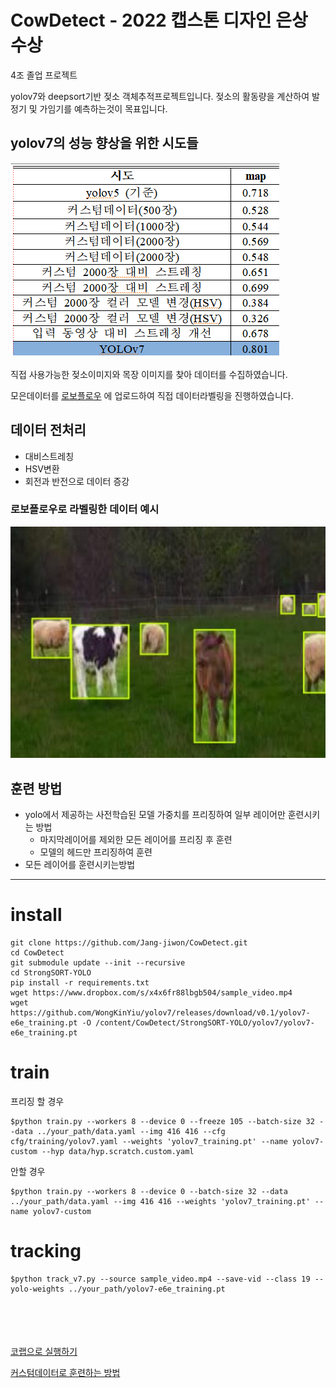 # CowDetect - 2022 캡스톤 디자인  은상 수상

4조 졸업 프로젝트 

yolov7와 deepsort기반 젖소 객체추적프로젝트입니다. 젖소의 활동량을 계산하여 발정기 및 가임기를 예측하는것이 목표입니다. 



## yolov7의 성능 향상을 위한 시도들
![Alt text](img/결과표.png)
</br>
</br>
직접 사용가능한 젖소이미지와 목장 이미지를 찾아 데이터를 수집하였습니다. </br>

모은데이터를 [로보플로우](https://roboflow.com) 에 업로드하여 직접 데이터라벨링을 진행하였습니다.

## 데이터 전처리
- 대비스트레칭
- HSV변환
- 회전과 반전으로 데이터 증강

### 로보플로우로 라벨링한 데이터 예시
![Alt text](img/라벨링.png)

## 훈련 방법
- yolo에서 제공하는 사전학습된 모델 가중치를 프리징하여 일부 레이어만 훈련시키는 방법
  - 마지막레이어를 제외한 모든 레이어를 프리징 후 훈련
  - 모델의 헤드만 프리징하여 훈련
- 모든 레이어를 훈련시키는방법

* * *

# install 
```
git clone https://github.com/Jang-jiwon/CowDetect.git
cd CowDetect
git submodule update --init --recursive
cd StrongSORT-YOLO
pip install -r requirements.txt
wget https://www.dropbox.com/s/x4x6fr88lbgb504/sample_video.mp4
wget https://github.com/WongKinYiu/yolov7/releases/download/v0.1/yolov7-e6e_training.pt -O /content/CowDetect/StrongSORT-YOLO/yolov7/yolov7-e6e_training.pt
```

# train
프리징 할 경우

```
$python train.py --workers 8 --device 0 --freeze 105 --batch-size 32 --data ../your_path/data.yaml --img 416 416 --cfg cfg/training/yolov7.yaml --weights 'yolov7_training.pt' --name yolov7-custom --hyp data/hyp.scratch.custom.yaml
```
안할 경우
```
$python train.py --workers 8 --device 0 --batch-size 32 --data ../your_path/data.yaml --img 416 416 --weights 'yolov7_training.pt' --name yolov7-custom 
```


# tracking
```
$python track_v7.py --source sample_video.mp4 --save-vid --class 19 --yolo-weights ../your_path/yolov7-e6e_training.pt
```
</br></br></br></br>
[코랩으로 실행하기](train+tracking.ipynb)


[커스텀데이터로 훈련하는 방법](https://github.com/ultralytics/yolov5/wiki/Train-Custom-Data)
